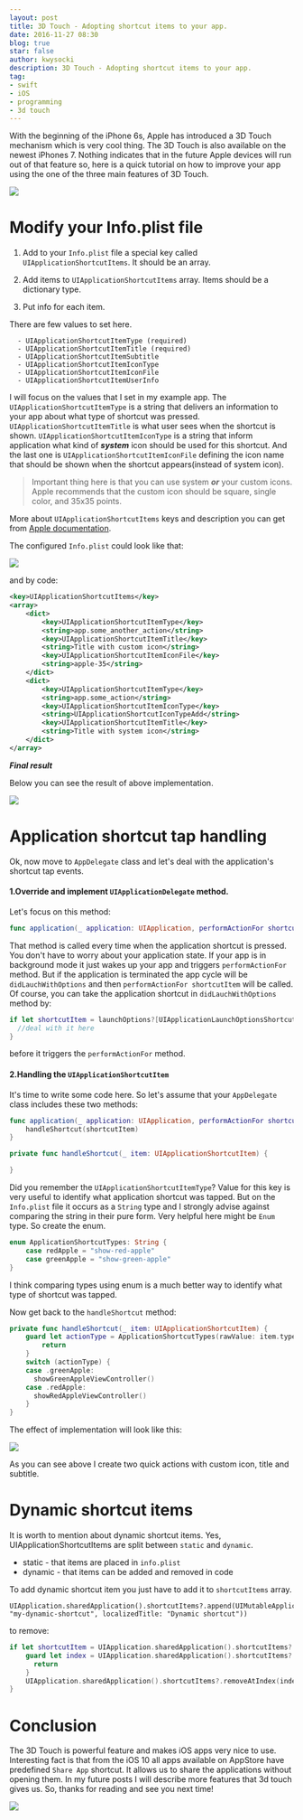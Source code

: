 ```yaml
---
layout: post
title: 3D Touch - Adopting shortcut items to your app.
date: 2016-11-27 08:30
blog: true
star: false
author: kwysocki
description: 3D Touch - Adopting shortcut items to your app.
tag:
- swift
- iOS
- programming
- 3d touch
---
```


With the beginning of the iPhone 6s, Apple has introduced a 3D Touch mechanism which is very cool thing. The 3D Touch is also available on
the newest iPhones 7. Nothing indicates that in the future Apple devices will run out of that feature so, here is a quick tutorial on how
to improve your app using the one of the three main features of 3D Touch.


![](https://static.pexels.com/photos/50603/iphone-6-apple-ios-iphone-50603.jpeg)
# Modify your Info.plist file

1. Add to your  `Info.plist` file a special key called `UIApplicationShortcutItems`. It should be an array.

2. Add items to `UIApplicationShortcutItems` array. Items should be a dictionary type.

3. Put info for each item.

  There are few values to set here.

      - UIApplicationShortcutItemType (required)
      - UIApplicationShortcutItemTitle (required)
      - UIApplicationShortcutItemSubtitle
      - UIApplicationShortcutItemIconType
      - UIApplicationShortcutItemIconFile
      - UIApplicationShortcutItemUserInfo


  I will focus on the values that I set in my example app. The `UIApplicationShortcutItemType` is a string that delivers an information to your app about what type of shortcut was pressed.
  `UIApplicationShortcutItemTitle` is what user sees when the shortcut is shown. `UIApplicationShortcutItemIconType` is a string that inform application what kind of ***system***  icon should be used for this shortcut.
  And the last one is `UIApplicationShortcutItemIconFile` defining the icon name that should be shown when the shortcut appears(instead of system icon).

  > Important thing here is that you can use system ***or*** your custom icons. Apple recommends that the custom icon should be square, single color, and 35x35 points.

  More about `UIApplicationShortcutItems` keys and description you can get from [Apple documentation](https://developer.apple.com/library/content/documentation/General/Reference/InfoPlistKeyReference/Articles/iPhoneOSKeys.html#//apple_ref/doc/uid/TP40009252-SW1).

  The configured `Info.plist` could look like that:

  ![](https://raw.githubusercontent.com/k8mil/k8mil.github.io/master/assets/posts/3dTouch/info-plist.png)

  and by code:

```xml
<key>UIApplicationShortcutItems</key>
<array>
	<dict>
		<key>UIApplicationShortcutItemType</key>
		<string>app.some_another_action</string>
		<key>UIApplicationShortcutItemTitle</key>
		<string>Title with custom icon</string>
		<key>UIApplicationShortcutItemIconFile</key>
		<string>apple-35</string>
	</dict>
	<dict>
		<key>UIApplicationShortcutItemType</key>
		<string>app.some_action</string>
		<key>UIApplicationShortcutItemIconType</key>
		<string>UIApplicationShortcutIconTypeAdd</string>
		<key>UIApplicationShortcutItemTitle</key>
		<string>Title with system icon</string>
	</dict>
</array>
```

***Final result***

Below you can see the result of above implementation.

![](https://raw.githubusercontent.com/k8mil/k8mil.github.io/master/assets/posts/3dTouch/custom_system_icon.gif)

# Application shortcut tap handling

Ok, now move to `AppDelegate` class and let's deal with the application's shortcut tap events.

#### 1.Override and implement `UIApplicationDelegate` method.

Let's focus on this method:
```swift
func application(_ application: UIApplication, performActionFor shortcutItem: UIApplicationShortcutItem, completionHandler: @escaping (Bool) -> Swift.Void)
```

That method is called every time when the application shortcut is pressed. You don't have to worry about your application state. If your app is in background mode it just wakes up your app and triggers `performActionFor` method. But if the application is terminated the app cycle will be `didLauchWithOptions` and then `performActionFor shortcutItem` will be called.
Of course, you can take the application shortcut in `didLauchWithOptions` method by:

```swift
if let shortcutItem = launchOptions?[UIApplicationLaunchOptionsShortcutItemKey] as? UIApplicationShortcutItem {
  //deal with it here
}
```

before it triggers the `performActionFor` method.

#### 2.Handling the `UIApplicationShortcutItem`

It's time to write some code here. So let's assume that your `AppDelegate` class includes these two methods:

```swift
func application(_ application: UIApplication, performActionFor shortcutItem: UIApplicationShortcutItem, completionHandler: @escaping (Bool) -> Swift.Void) {
    handleShortcut(shortcutItem)
}

private func handleShortcut(_ item: UIApplicationShortcutItem) {

}
```

Did you remember the `UIApplicationShortcutItemType`? Value for this key is very useful to identify what application shortcut was tapped.
But on the `Info.plist` file it occurs as a `String` type and I strongly advise against comparing the string in their pure form.
Very helpful here might be `Enum` type. So create the enum.

```swift
enum ApplicationShortcutTypes: String {
    case redApple = "show-red-apple"
    case greenApple = "show-green-apple"
}
```

I think comparing types using enum is a much better way to identify what type of shortcut was tapped.

Now get back to the `handleShortcut` method:

```swift
private func handleShortcut(_ item: UIApplicationShortcutItem) {
    guard let actionType = ApplicationShortcutTypes(rawValue: item.type) else {
        return
    }
    switch (actionType) {
    case .greenApple:
      showGreenAppleViewController()
    case .redApple:
      showRedAppleViewController()
    }
}
```

The effect of implementation will look like this:

![](https://raw.githubusercontent.com/k8mil/k8mil.github.io/master/assets/posts/3dTouch/working_app.gif)

As you can see above I create two quick actions with custom icon, title and subtitle.

# Dynamic shortcut items

It is worth to mention about dynamic shortcut items. Yes, UIApplicationShortcutItems are split between `static` and `dynamic`.

- static - that items are placed in `info.plist`
- dynamic - that items can be added and removed in code

To add dynamic shortcut item you just have to add it to `shortcutItems` array.

```
UIApplication.sharedApplication().shortcutItems?.append(UIMutableApplicationShortcutItem(type: "my-dynamic-shortcut", localizedTitle: "Dynamic shortcut"))
```

to remove:

```swift
if let shortcutItem = UIApplication.sharedApplication().shortcutItems?.filter({ $0.type == "my-dynamic-shortcut" }).first {
    guard let index = UIApplication.sharedApplication().shortcutItems?.indexOf(shortcutItem) else {
      return
    }
    UIApplication.sharedApplication().shortcutItems?.removeAtIndex(index)
}
```

# Conclusion

The 3D Touch is powerful feature and makes iOS apps very nice to use. Interesting fact is that from the iOS 10 all apps available on AppStore have predefined `Share App` shortcut. It allows us to share the applications without opening them. In my future posts I will describe more features that 3d touch gives us. So, thanks for reading and see you next time!

![](https://raw.githubusercontent.com/k8mil/k8mil.github.io/master/assets/posts/3dTouch/share_app.gif)
